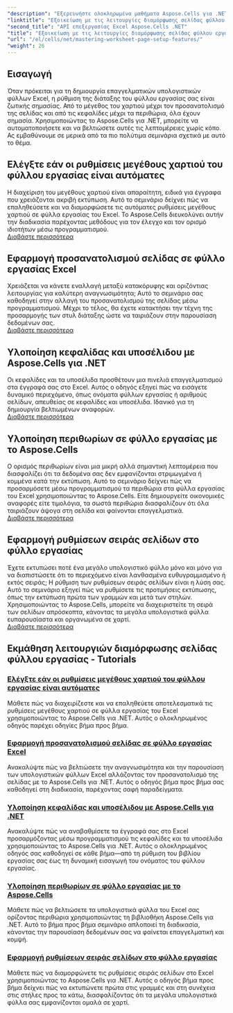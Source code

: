 ```yaml
---
"description": "Εξερευνήστε ολοκληρωμένα μαθήματα Aspose.Cells για .NET, συμπεριλαμβανομένης της διαχείρισης λειτουργιών ρύθμισης σελίδας φύλλου εργασίας, όπως μέγεθος χαρτιού, προσανατολισμός, κεφαλίδες, περιθώρια και άλλα."
"linktitle": "Εξοικείωση με τις λειτουργίες διαμόρφωσης σελίδας φύλλου εργασίας"
"second_title": "API επεξεργασίας Excel Aspose.Cells .NET"
"title": "Εξοικείωση με τις λειτουργίες διαμόρφωσης σελίδας φύλλου εργασίας"
"url": "/el/cells/net/mastering-worksheet-page-setup-features/"
"weight": 26
---
```


## Εισαγωγή

Όταν πρόκειται για τη δημιουργία επαγγελματικών υπολογιστικών φύλλων Excel, η ρύθμιση της διάταξης του φύλλου εργασίας σας είναι ζωτικής σημασίας. Από το μέγεθος του χαρτιού μέχρι τον προσανατολισμό της σελίδας και από τις κεφαλίδες μέχρι τα περιθώρια, όλα έχουν σημασία. Χρησιμοποιώντας το Aspose.Cells για .NET, μπορείτε να αυτοματοποιήσετε και να βελτιώσετε αυτές τις λεπτομέρειες χωρίς κόπο. Ας εμβαθύνουμε σε μερικά από τα πιο πολύτιμα σεμινάρια σχετικά με αυτό το θέμα.

## Ελέγξτε εάν οι ρυθμίσεις μεγέθους χαρτιού του φύλλου εργασίας είναι αυτόματες  
Η διαχείριση του μεγέθους χαρτιού είναι απαραίτητη, ειδικά για έγγραφα που χρειάζονται ακριβή εκτύπωση. Αυτό το σεμινάριο δείχνει πώς να επαληθεύσετε και να διαμορφώσετε τις αυτόματες ρυθμίσεις μεγέθους χαρτιού σε φύλλα εργασίας του Excel. Το Aspose.Cells διευκολύνει αυτήν την διαδικασία παρέχοντας μεθόδους για τον έλεγχο και τον ορισμό ιδιοτήτων μέσω προγραμματισμού.  
[Διαβάστε περισσότερα](./check-if-paper-size-settings/)

## Εφαρμογή προσανατολισμού σελίδας σε φύλλο εργασίας Excel  
Χρειάζεται να κάνετε εναλλαγή μεταξύ κατακόρυφης και οριζόντιας λειτουργίας για καλύτερη αναγνωσιμότητα; Αυτό το σεμινάριο σας καθοδηγεί στην αλλαγή του προσανατολισμού της σελίδας μέσω προγραμματισμού. Μέχρι το τέλος, θα έχετε κατακτήσει την τέχνη της προσαρμογής των στυλ διάταξης ώστε να ταιριάζουν στην παρουσίαση δεδομένων σας.  
[Διαβάστε περισσότερα](./implement-page-orientation-in-excel-worksheet/)

## Υλοποίηση κεφαλίδας και υποσέλιδου με Aspose.Cells για .NET  
Οι κεφαλίδες και τα υποσέλιδα προσθέτουν μια πινελιά επαγγελματισμού στα έγγραφά σας στο Excel. Αυτός ο οδηγός εξηγεί πώς να εισάγετε δυναμικό περιεχόμενο, όπως ονόματα φύλλων εργασίας ή αριθμούς σελίδων, απευθείας σε κεφαλίδες και υποσέλιδα. Ιδανικό για τη δημιουργία βελτιωμένων αναφορών.  
[Διαβάστε περισσότερα](./implement-header-footer/)

## Υλοποίηση περιθωρίων σε φύλλο εργασίας με το Aspose.Cells  

Ο ορισμός περιθωρίων είναι μια μικρή αλλά σημαντική λεπτομέρεια που διασφαλίζει ότι τα δεδομένα σας δεν εμφανίζονται στριμωγμένα ή κομμένα κατά την εκτύπωση. Αυτό το σεμινάριο δείχνει πώς να προσαρμόσετε μέσω προγραμματισμού τα περιθώρια στα φύλλα εργασίας του Excel χρησιμοποιώντας το Aspose.Cells. Είτε δημιουργείτε οικονομικές αναφορές είτε τιμολόγια, τα σωστά περιθώρια διασφαλίζουν ότι όλα ταιριάζουν άψογα στη σελίδα και φαίνονται επαγγελματικά.  
[Διαβάστε περισσότερα](./implement-margins-in-worksheet/)

## Εφαρμογή ρυθμίσεων σειράς σελίδων στο φύλλο εργασίας  

Έχετε εκτυπώσει ποτέ ένα μεγάλο υπολογιστικό φύλλο μόνο και μόνο για να διαπιστώσετε ότι το περιεχόμενο είναι λανθασμένα ευθυγραμμισμένο ή εκτός σειράς; Η ρύθμιση των ρυθμίσεων σειράς σελίδων είναι η λύση σας. Αυτό το σεμινάριο εξηγεί πώς να ρυθμίσετε τις προτιμήσεις εκτύπωσης, όπως την εκτύπωση πρώτα των γραμμών και μετά των στηλών. Χρησιμοποιώντας το Aspose.Cells, μπορείτε να διαχειριστείτε τη σειρά των σελίδων απρόσκοπτα, κάνοντας τα μεγάλα υπολογιστικά φύλλα ευπαρουσίαστα και οργανωμένα σε χαρτί.  
[Διαβάστε περισσότερα](./implement-page-order-settings/)


## Εκμάθηση λειτουργιών διαμόρφωσης σελίδας φύλλου εργασίας - Tutorials
### [Ελέγξτε εάν οι ρυθμίσεις μεγέθους χαρτιού του φύλλου εργασίας είναι αυτόματες](./check-if-paper-size-settings/)
Μάθετε πώς να διαχειρίζεστε και να επαληθεύετε αποτελεσματικά τις ρυθμίσεις μεγέθους χαρτιού σε φύλλα εργασίας του Excel χρησιμοποιώντας το Aspose.Cells για .NET. Αυτός ο ολοκληρωμένος οδηγός παρέχει οδηγίες βήμα προς βήμα.
### [Εφαρμογή προσανατολισμού σελίδας σε φύλλο εργασίας Excel](./implement-page-orientation-in-excel-worksheet/)
Ανακαλύψτε πώς να βελτιώσετε την αναγνωσιμότητα και την παρουσίαση των υπολογιστικών φύλλων Excel αλλάζοντας τον προσανατολισμό της σελίδας με το Aspose.Cells για .NET. Αυτός ο οδηγός βήμα προς βήμα σας καθοδηγεί στη διαδικασία, παρέχοντας σαφή παραδείγματα.
### [Υλοποίηση κεφαλίδας και υποσέλιδου με Aspose.Cells για .NET](./implement-header-footer/)
Ανακαλύψτε πώς να αναβαθμίσετε τα έγγραφά σας στο Excel προσαρμόζοντας μέσω προγραμματισμού τις κεφαλίδες και τα υποσέλιδα χρησιμοποιώντας το Aspose.Cells για .NET. Αυτός ο ολοκληρωμένος οδηγός σας καθοδηγεί σε κάθε βήμα—από τη ρύθμιση του βιβλίου εργασίας σας έως τη δυναμική εισαγωγή του ονόματος του φύλλου εργασίας.
### [Υλοποίηση περιθωρίων σε φύλλο εργασίας με το Aspose.Cells](./implement-margins-in-worksheet/)
Μάθετε πώς να βελτιώσετε τα υπολογιστικά φύλλα του Excel σας ορίζοντας περιθώρια χρησιμοποιώντας τη βιβλιοθήκη Aspose.Cells για .NET. Αυτό το βήμα προς βήμα σεμινάριο απλοποιεί τη διαδικασία, κάνοντας την παρουσίαση δεδομένων σας να φαίνεται επαγγελματική και κομψή.
### [Εφαρμογή ρυθμίσεων σειράς σελίδων στο φύλλο εργασίας](./implement-page-order-settings/)
Μάθετε πώς να διαμορφώνετε τις ρυθμίσεις σειράς σελίδων στο Excel χρησιμοποιώντας το Aspose.Cells για .NET. Αυτός ο οδηγός βήμα προς βήμα δείχνει πώς να εκτυπώνετε πρώτα στις γραμμές και στη συνέχεια στις στήλες προς τα κάτω, διασφαλίζοντας ότι τα μεγάλα υπολογιστικά φύλλα σας εμφανίζονται ομαλά σε χαρτί.